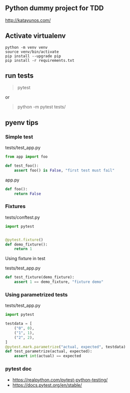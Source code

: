 ## Python dummy project for TDD 
http://katayunos.com/

## Activate virtualenv
```shell
python -m venv venv
source venv/bin/activate
pip install --upgrade pip 
pip install -r requirements.txt
```

## run tests
> pytest

or

> python -m pytest tests/

## pyenv tips
### Simple test
tests/test_app.py
```python
from app import foo

def test_foo():
    assert foo() is False, "first test must fail"
```

app.py
```python
def foo():
    return False
```

### Fixtures

tests/conftest.py
```python
import pytest


@pytest.fixture()
def demo_fixture():
    return 1
```

Using fixture in test

tests/test_app.py
```python
def test_fixture(demo_fixture):
    assert 1 == demo_fixture, "fixture demo"
```

### Using parametrized tests

tests/test_app.py
```python
import pytest

testdata = [
    ("0", 0),
    ("1", 1),
    ("2", 2),
]
@pytest.mark.parametrize("actual, expected", testdata)
def test_parametrize(actual, expected):
    assert int(actual) == expected
```

### pytest doc

* https://realpython.com/pytest-python-testing/
* https://docs.pytest.org/en/stable/
